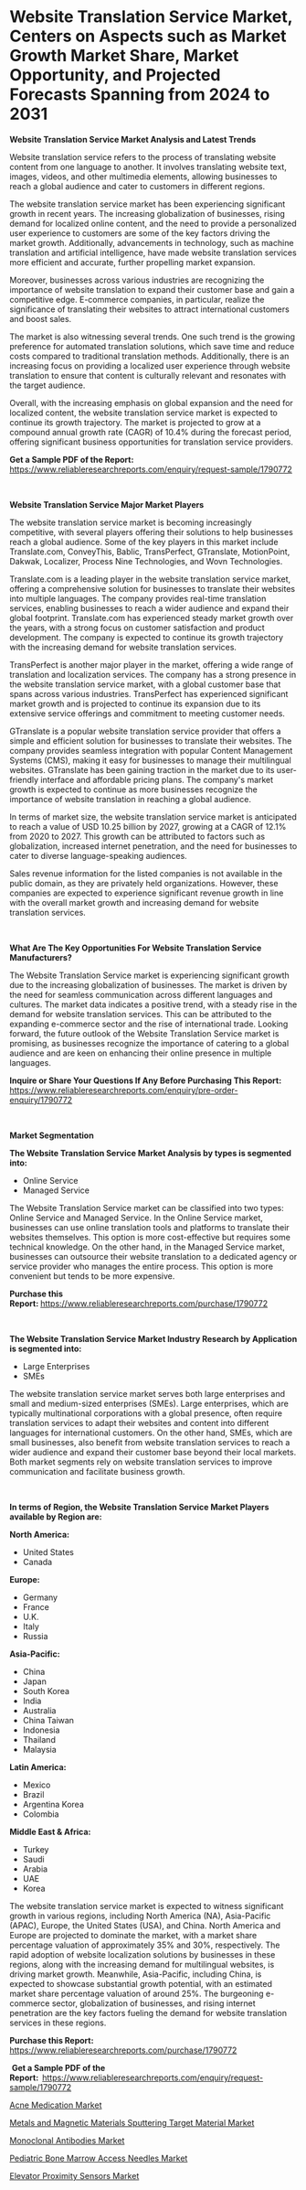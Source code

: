 <p><h1>Website Translation Service Market, Centers on Aspects such as Market Growth Market Share, Market Opportunity, and Projected Forecasts Spanning from 2024 to 2031</h1></p><p><strong>Website Translation Service Market Analysis and Latest Trends</strong></p>
<p><p>Website translation service refers to the process of translating website content from one language to another. It involves translating website text, images, videos, and other multimedia elements, allowing businesses to reach a global audience and cater to customers in different regions.</p><p>The website translation service market has been experiencing significant growth in recent years. The increasing globalization of businesses, rising demand for localized online content, and the need to provide a personalized user experience to customers are some of the key factors driving the market growth. Additionally, advancements in technology, such as machine translation and artificial intelligence, have made website translation services more efficient and accurate, further propelling market expansion.</p><p>Moreover, businesses across various industries are recognizing the importance of website translation to expand their customer base and gain a competitive edge. E-commerce companies, in particular, realize the significance of translating their websites to attract international customers and boost sales.</p><p>The market is also witnessing several trends. One such trend is the growing preference for automated translation solutions, which save time and reduce costs compared to traditional translation methods. Additionally, there is an increasing focus on providing a localized user experience through website translation to ensure that content is culturally relevant and resonates with the target audience.</p><p>Overall, with the increasing emphasis on global expansion and the need for localized content, the website translation service market is expected to continue its growth trajectory. The market is projected to grow at a compound annual growth rate (CAGR) of 10.4% during the forecast period, offering significant business opportunities for translation service providers.</p></p>
<p><strong>Get a Sample PDF of the Report:&nbsp;</strong> <a href="https://www.reliableresearchreports.com/enquiry/request-sample/1790772">https://www.reliableresearchreports.com/enquiry/request-sample/1790772</a></p>
<p>&nbsp;</p>
<p><strong>Website Translation Service Major Market Players</strong></p>
<p><p>The website translation service market is becoming increasingly competitive, with several players offering their solutions to help businesses reach a global audience. Some of the key players in this market include Translate.com, ConveyThis, Bablic, TransPerfect, GTranslate, MotionPoint, Dakwak, Localizer, Process Nine Technologies, and Wovn Technologies.</p><p>Translate.com is a leading player in the website translation service market, offering a comprehensive solution for businesses to translate their websites into multiple languages. The company provides real-time translation services, enabling businesses to reach a wider audience and expand their global footprint. Translate.com has experienced steady market growth over the years, with a strong focus on customer satisfaction and product development. The company is expected to continue its growth trajectory with the increasing demand for website translation services.</p><p>TransPerfect is another major player in the market, offering a wide range of translation and localization services. The company has a strong presence in the website translation service market, with a global customer base that spans across various industries. TransPerfect has experienced significant market growth and is projected to continue its expansion due to its extensive service offerings and commitment to meeting customer needs.</p><p>GTranslate is a popular website translation service provider that offers a simple and efficient solution for businesses to translate their websites. The company provides seamless integration with popular Content Management Systems (CMS), making it easy for businesses to manage their multilingual websites. GTranslate has been gaining traction in the market due to its user-friendly interface and affordable pricing plans. The company's market growth is expected to continue as more businesses recognize the importance of website translation in reaching a global audience.</p><p>In terms of market size, the website translation service market is anticipated to reach a value of USD 10.25 billion by 2027, growing at a CAGR of 12.1% from 2020 to 2027. This growth can be attributed to factors such as globalization, increased internet penetration, and the need for businesses to cater to diverse language-speaking audiences.</p><p>Sales revenue information for the listed companies is not available in the public domain, as they are privately held organizations. However, these companies are expected to experience significant revenue growth in line with the overall market growth and increasing demand for website translation services.</p></p>
<p>&nbsp;</p>
<p><strong>What Are The Key Opportunities For Website Translation Service Manufacturers?</strong></p>
<p><p>The Website Translation Service market is experiencing significant growth due to the increasing globalization of businesses. The market is driven by the need for seamless communication across different languages and cultures. The market data indicates a positive trend, with a steady rise in the demand for website translation services. This can be attributed to the expanding e-commerce sector and the rise of international trade. Looking forward, the future outlook of the Website Translation Service market is promising, as businesses recognize the importance of catering to a global audience and are keen on enhancing their online presence in multiple languages.</p></p>
<p><strong>Inquire or Share Your Questions If Any Before Purchasing This Report:</strong> <a href="https://www.reliableresearchreports.com/enquiry/pre-order-enquiry/1790772">https://www.reliableresearchreports.com/enquiry/pre-order-enquiry/1790772</a></p>
<p>&nbsp;</p>
<p><strong>Market Segmentation</strong></p>
<p><strong>The Website Translation Service Market Analysis by types is segmented into:</strong></p>
<p><ul><li>Online Service</li><li>Managed Service</li></ul></p>
<p><p>The Website Translation Service market can be classified into two types: Online Service and Managed Service. In the Online Service market, businesses can use online translation tools and platforms to translate their websites themselves. This option is more cost-effective but requires some technical knowledge. On the other hand, in the Managed Service market, businesses can outsource their website translation to a dedicated agency or service provider who manages the entire process. This option is more convenient but tends to be more expensive.</p></p>
<p><strong>Purchase this Report:&nbsp;</strong><a href="https://www.reliableresearchreports.com/purchase/1790772">https://www.reliableresearchreports.com/purchase/1790772</a></p>
<p>&nbsp;</p>
<p><strong>The Website Translation Service Market Industry Research by Application is segmented into:</strong></p>
<p><ul><li>Large Enterprises</li><li>SMEs</li></ul></p>
<p><p>The website translation service market serves both large enterprises and small and medium-sized enterprises (SMEs). Large enterprises, which are typically multinational corporations with a global presence, often require translation services to adapt their websites and content into different languages for international customers. On the other hand, SMEs, which are small businesses, also benefit from website translation services to reach a wider audience and expand their customer base beyond their local markets. Both market segments rely on website translation services to improve communication and facilitate business growth.</p></p>
<p>&nbsp;</p>
<p><strong>In terms of Region, the Website Translation Service Market Players available by Region are:</strong></p>
<p>
    <p> <strong> North America: </strong>
        <ul>
            <li>United States</li>
            <li>Canada</li>
        </ul>
        </p> 
    <p> <strong> Europe: </strong>
        <ul>
            <li>Germany</li>
            <li>France</li>
            <li>U.K.</li>
            <li>Italy</li>
            <li>Russia</li>
        </ul>
        </p> 
    <p> <strong> Asia-Pacific: </strong>
        <ul>
            <li>China</li>
            <li>Japan</li>
            <li>South Korea</li>
            <li>India</li>
            <li>Australia</li>
            <li>China Taiwan</li>
            <li>Indonesia</li>
            <li>Thailand</li>
            <li>Malaysia</li>
        </ul>
        </p> 
    <p> <strong> Latin America: </strong>
        <ul>
            <li>Mexico</li>
            <li>Brazil</li>
            <li>Argentina Korea</li>
            <li>Colombia</li>
        </ul>
        </p> 
    <p> <strong> Middle East & Africa: </strong>
        <ul>
            <li>Turkey</li>
            <li>Saudi</li>
            <li>Arabia</li>
            <li>UAE</li>
            <li>Korea</li>
        </ul>
    </p>
    </p>
<p><p>The website translation service market is expected to witness significant growth in various regions, including North America (NA), Asia-Pacific (APAC), Europe, the United States (USA), and China. North America and Europe are projected to dominate the market, with a market share percentage valuation of approximately 35% and 30%, respectively. The rapid adoption of website localization solutions by businesses in these regions, along with the increasing demand for multilingual websites, is driving market growth. Meanwhile, Asia-Pacific, including China, is expected to showcase substantial growth potential, with an estimated market share percentage valuation of around 25%. The burgeoning e-commerce sector, globalization of businesses, and rising internet penetration are the key factors fueling the demand for website translation services in these regions.</p></p>
<p><strong>Purchase this Report: </strong><a href="https://www.reliableresearchreports.com/purchase/1790772">https://www.reliableresearchreports.com/purchase/1790772</a></p>
<p>&nbsp;<strong>Get a Sample PDF of the Report:&nbsp;&nbsp;</strong><a href="https://www.reliableresearchreports.com/enquiry/request-sample/1790772">https://www.reliableresearchreports.com/enquiry/request-sample/1790772</a></p>
<p><strong></strong></p>
<p><p><a href="https://github.com/Krish2023na/Market-Research-Report-List-2/blob/main/acne-medication-market.md">Acne Medication Market</a></p><p><a href="https://medium.com/@josephweaver29/metals-and-magnetic-materials-sputtering-target-material-nbsp-market-focuses-on-market-share-size-fa196e7a6034">Metals and Magnetic Materials Sputtering Target Material Market</a></p><p><a href="https://github.com/zebdakicsin/Market-Research-Report-List-2/blob/main/monoclonal-antibodies-market.md">Monoclonal Antibodies Market</a></p><p><a href="https://medium.com/@josephweaver29/pediatric-bone-marrow-access-needles-market-trends-forecast-and-competitive-analysis-to-2031-2daf60309b7b">Pediatric Bone Marrow Access Needles Market</a></p><p><a href="https://medium.com/p/cfa7cd244a52/edit">Elevator Proximity Sensors Market</a></p></p>
